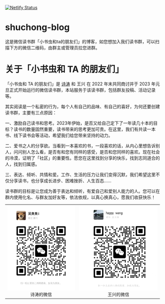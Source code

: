 
[![Netlify Status](https://api.netlify.com/api/v1/badges/1f8da43e-11c4-4b30-94c9-cccdf2afcf21/deploy-status)](https://app.netlify.com/sites/xiaoshuchong/deploys)

# shuchong-blog

这是微信读书群「小书虫和ta的朋友们」的博客，如您想加入我们读书群，可以扫描下方的微信二维码，由群主或管理员拉您进群。

# 关于「小书虫和 TA 的朋友们」

「小书虫和 TA 的朋友们」是 [诗涛](https://shitao.netlify.app/) 和 王兴 在 2022 年末共同商讨并于 2023 年元旦正式开始运行的微信读书群，本站服务于该读书群，包括群友投稿、活动记录等。

其实阅读是一个私密的行为，每个人有自己的品味、有自己的喜好，为何还要创建读书群，主要有三点原因：

一、激励自己读书和思考。2023年伊始，是否又给自己定下了一年读几十本的目标？读书的数量固然重要，读书带来的思考更加可贵。在这里，我们有共读一本书、线下读书会等活动，希望我们给您带来坚持的动力。

二、爱书之人的分享欲。当看到一本喜欢的书，一段喜欢的话，从内心里想告诉别人，问问别人怎么看，是否有和您有同样的感受，是否和您同样的喜欢。现在社会的冷漠，证明了「社区」的重要性。愿您在这里找到分享的快乐，找到志同道合的人，找到归属感。

三、表达、倾听、共情和爱。工作、生活的压力让我们变得沉默，我们希望这里不仅分享读书，也分享成长进步、困难挫折、人生百态……

读书群的目标是让您成为善于表达和倾听，有爱自己和爱别人能力的人。您可以在群内使用化名、与群友加好友等，依法依规，以真心换真心，愿我们收获快乐！

<table>
  <tr>
    <td><center><img src="content/st5.png" width = 300 /><br>诗涛的微信</center></td>
    <td><center><img src="content/happywang.jpg" width = 350 /><br>王兴的微信</center></td>
  </tr>
</table>

